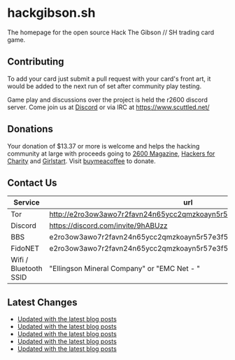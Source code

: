 # hackgibson.sh
The homepage for the open source Hack The Gibson // SH trading card game.


## Contributing

To add your card just submit a pull request with your card's front art, it would be added to the next run of set after community play testing.

Game play and discussions over the project is held the r2600 discord server. Come join us at [Discord](https://discord.com/invite/9hABUzz) or via IRC at https://www.scuttled.net/


## Donations

Your donation of $13.37 or more is welcome and helps the hacking community at large with proceeds going to [2600 Magazine](https://2600.com/), [Hackers for Charity](https://hackersforcharity.org) and [Girlstart](https://girlstart.org).  Visit [buymeacoffee](https://www.buymeacoffee.com/hackgibson.sh) to donate.


## Contact Us

Service | url
-|-
Tor | http://e2ro3ow3awo7r2favn24n65ycc2qmzkoayn5r57e3f56nvjwdcgg32ad.onion
Discord | https://discord.com/invite/9hABUzz
BBS | e2ro3ow3awo7r2favn24n65ycc2qmzkoayn5r57e3f56nvjwdcgg32ad.onion:23
FidoNET | e2ro3ow3awo7r2favn24n65ycc2qmzkoayn5r57e3f56nvjwdcgg32ad.onion:24554
Wifi / Bluetooth SSID | "Ellingson Mineral Company" or "EMC Net - <fidonet address>"

## Latest Changes
<!-- BLOG-POST-LIST:START -->
- [Updated with the latest blog posts](https://github.com/DFW2600/hackgibson.sh/commit/5b4669a8d9db392d6c8e9dc6770b109b6db03389)
- [Updated with the latest blog posts](https://github.com/DFW2600/hackgibson.sh/commit/7cc2e24f0fdbffbc7a29403cba40383b1fa69cdf)
- [Updated with the latest blog posts](https://github.com/DFW2600/hackgibson.sh/commit/cc1fc05029935efabad351c3a33f29505b41e389)
- [Updated with the latest blog posts](https://github.com/DFW2600/hackgibson.sh/commit/5b32d3c25be182d43e322a37d519e6c2f5fc8ede)
- [Updated with the latest blog posts](https://github.com/DFW2600/hackgibson.sh/commit/a9a75861f2b59a881f432e437d8ee16b7c690464)
<!-- BLOG-POST-LIST:END -->
